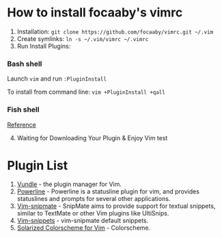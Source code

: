 # How to install focaaby's vimrc
1. Installation: `git clone https://github.com/focaaby/vimrc.git ~/.vim `
2. Create symlinks: `ln -s ~/.vim/vimrc ~/.vimrc`
3. Run Install Plugins: 

  ### Bash shell
  Launch `vim` and run `:PluginInstall` 

  To install from command line: `vim +PluginInstall +qall`

  ### Fish shell

  [Reference](https://github.com/gmarik/Vundle.vim/wiki#faq4)

4. Waiting for Downloading Your Plugin & Enjoy Vim
test

# Plugin List
1. [Vundle](http://github.com/gmarik/vundle) - the plugin manager for Vim. 
2. [Powerline](https://github.com/powerline/powerline) - Powerline is a statusline plugin for vim, and provides statuslines and prompts for several other applications. 
3. [Vim-snipmate](https://github.com/garbas/vim-snipmate) - SnipMate aims to provide support for textual snippets, similar to TextMate or other Vim plugins like UltiSnips. 
4. [Vim-snippets](https://github.com/honza/vim-snippets) - vim-snipmate default snippets. 
5. [Solarized Colorscheme for Vim](http://ethanschoonover.com/solarized/vim-colors-solarized) - Colorscheme. 
